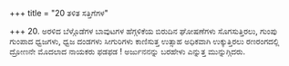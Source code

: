 +++
title = "20 ತಳಿತ ಸತ್ತಿಗೆಗಳ"

+++
20. ಅರಳಿದ ಬೆಳ್ಗೊಡೆಗಳ ಬಾವುಟಗಳ ಹೆಗ್ಗಳಿಕೆಯ ಬಿರುದಿನ ಘೋಷಣೆಗಳು ಸೊಗಸುತ್ತಿರಲು, ಗುಂಪು ಗುಂಪಾದ ಧ್ವಜಗಳು, ಧ್ವಜ ದಂಡಗಳು ಸೀಗುರಿಗಳು ಕಾಣಿಸುತ್ತ ಉತ್ಸಾಹ ಅಧಿಕವಾಗಿ ಉಕ್ಕುತ್ತಿರಲು ರಣರಂಗದಲ್ಲಿ ದ್ರೋಣನೇ ಮೊದಲಾದ ನಾಯಕರು ಫಡಫಡ ! ಅರ್ಜುನನನ್ನು ಬರಹೇಳು ಎನ್ನುತ್ತ ಮುನ್ನುಗ್ಗಿದರು.